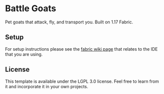# Battle Goats
Pet goats that attack, fly, and transport you. Built on 1.17 Fabric. 

## Setup

For setup instructions please see the [fabric wiki page](https://fabricmc.net/wiki/tutorial:setup) that relates to the IDE that you are using.

## License

This template is available under the LGPL 3.0 license. Feel free to learn from it and incorporate it in your own projects.
